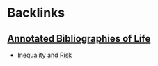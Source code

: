 
# Backlinks
## [Annotated Bibliographies of Life](<Annotated Bibliographies of Life.md>)
- [Inequality and Risk](<Inequality and Risk.md>)

